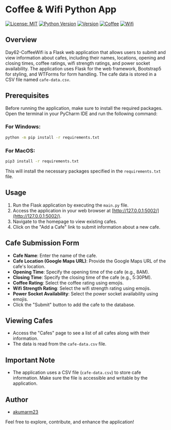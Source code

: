 # Coffee & Wifi Python App

[![License: MIT](https://img.shields.io/badge/License-MIT-yellow.svg)](https://opensource.org/licenses/MIT)
[![Python Version](https://img.shields.io/badge/Python-3.8-pink.svg)](https://www.python.org/downloads/release/python-380/)
[![Version](https://img.shields.io/badge/Version-1.0-brightgreen.svg)](https://github.com/akumarm23/Day62-CoffeeWifi/releases/tag/v1.0)
[![Coffee](https://img.shields.io/badge/Coffee-%E2%98%95%EF%B8%8F-brown.svg)](https://github.com/akumarm23/Day62-CoffeeWifi)
[![Wifi](https://img.shields.io/badge/Wifi-%F0%9F%92%AA-blue.svg)](https://github.com/akumarm23/Day62-CoffeeWifi)

## Overview

Day62-CoffeeWifi is a Flask web application that allows users to submit and view information about cafes, including their names, locations, opening and closing times, coffee ratings, wifi strength ratings, and power socket availability. The application uses Flask for the web framework, Bootstrap5 for styling, and WTForms for form handling. The cafe data is stored in a CSV file named `cafe-data.csv`.

## Prerequisites

Before running the application, make sure to install the required packages. Open the terminal in your PyCharm IDE and run the following command:

### For Windows:

```bash
python -m pip install -r requirements.txt
```

### For MacOS:

```bash
pip3 install -r requirements.txt
```

This will install the necessary packages specified in the `requirements.txt` file.

## Usage

1. Run the Flask application by executing the `main.py` file.
2. Access the application in your web browser at [http://127.0.0.1:5002/](http://127.0.0.1:5002/).
3. Navigate to the homepage to view existing cafes.
4. Click on the "Add a Cafe" link to submit information about a new cafe.

## Cafe Submission Form

- **Cafe Name**: Enter the name of the cafe.
- **Cafe Location (Google Maps URL)**: Provide the Google Maps URL of the cafe's location.
- **Opening Time**: Specify the opening time of the cafe (e.g., 8AM).
- **Closing Time**: Specify the closing time of the cafe (e.g., 5:30PM).
- **Coffee Rating**: Select the coffee rating using emojis.
- **Wifi Strength Rating**: Select the wifi strength rating using emojis.
- **Power Socket Availability**: Select the power socket availability using emojis.
- Click the "Submit" button to add the cafe to the database.

## Viewing Cafes

- Access the "Cafes" page to see a list of all cafes along with their information.
- The data is read from the `cafe-data.csv` file.

## Important Note

- The application uses a CSV file (`cafe-data.csv`) to store cafe information. Make sure the file is accessible and writable by the application.

## Author

- [akumarm23](https://github.com/akumarm23)

Feel free to explore, contribute, and enhance the application!